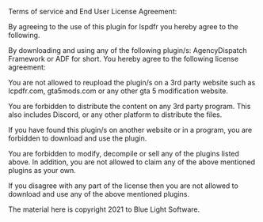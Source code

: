 Terms of service and End User License Agreement:

By agreeing to the use of this plugin for lspdfr you hereby agree to the following. 

By downloading and using any of the following plugin/s: AgencyDispatch Framework or ADF for short. You hereby agree to the following license agreement:

You are not allowed to reupload the plugin/s on a 3rd party website such as lcpdfr.com, gta5mods.com or any other gta 5 modification website.

You are forbidden to distribute the content on any 3rd party program. This also includes Discord, or any other platform to distribute the files. 

If you have found this plugin/s on another website or in a program, you are forbidden to download and use the plugin.

You are forbidden to modify, decompile or sell any of the plugins listed above. In addition, you are not allowed to claim any of the above mentioned plugins as your own.

If you disagree with any part of the license then you are not allowed to download and use any of the above mentioned plugins. 

The material here is copyright 2021 to Blue Light Software.
